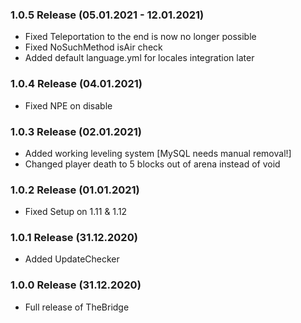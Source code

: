 ### 1.0.5 Release (05.01.2021 - 12.01.2021)
* Fixed Teleportation to the end is now no longer possible
* Fixed NoSuchMethod isAir check
* Added default language.yml for locales integration later

### 1.0.4 Release (04.01.2021)
* Fixed NPE on disable

### 1.0.3 Release (02.01.2021)
* Added working leveling system [MySQL needs manual removal!]
* Changed player death to 5 blocks out of arena instead of void

### 1.0.2 Release (01.01.2021)
* Fixed Setup on 1.11 & 1.12

### 1.0.1 Release (31.12.2020)
* Added UpdateChecker

### 1.0.0 Release (31.12.2020)
* Full release of TheBridge


